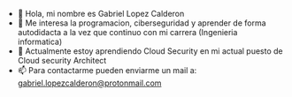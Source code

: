 - 👋 Hola, mi nombre es Gabriel Lopez Calderon
- 👀 Me interesa la programacion, ciberseguridad y aprender de forma autodidacta a la vez que continuo con mi carrera (Ingenieria informatica)
- 🌱 Actualmente estoy aprendiendo Cloud Security en mi actual puesto de Cloud security Architect
- 📫 Para contactarme pueden enviarme un mail a: gabriel.lopezcalderon@protonmail.com
